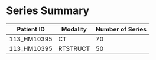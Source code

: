 # Series Summary

| Patient ID | Modality | Number of Series |
|------------|----------|------------------|
| 113_HM10395 | CT | 70 |
| 113_HM10395 | RTSTRUCT | 50 |

